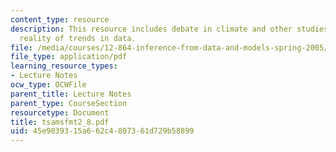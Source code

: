 ```yaml
---
content_type: resource
description: This resource includes debate in climate and other studies concerns the
  reality of trends in data.
file: /media/courses/12-864-inference-from-data-and-models-spring-2005/45e9039315a662c4807361d729b58899_tsamsfmt2_8.pdf
file_type: application/pdf
learning_resource_types:
- Lecture Notes
ocw_type: OCWFile
parent_title: Lecture Notes
parent_type: CourseSection
resourcetype: Document
title: tsamsfmt2_8.pdf
uid: 45e90393-15a6-62c4-8073-61d729b58899
---
```

